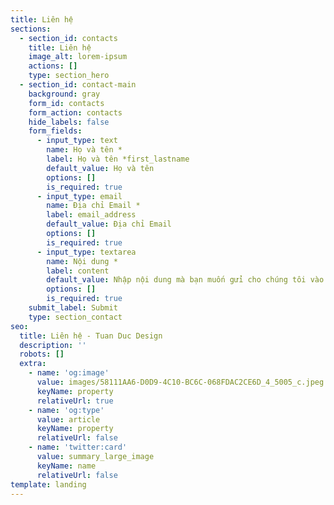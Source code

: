 ```yaml
---
title: Liên hệ
sections:
  - section_id: contacts
    title: Liên hệ
    image_alt: lorem-ipsum
    actions: []
    type: section_hero
  - section_id: contact-main
    background: gray
    form_id: contacts
    form_action: contacts
    hide_labels: false
    form_fields:
      - input_type: text
        name: Họ và tên *
        label: Họ và tên *first_lastname
        default_value: Họ và tên
        options: []
        is_required: true
      - input_type: email
        name: Địa chỉ Email *
        label: email_address
        default_value: Địa chỉ Email
        options: []
        is_required: true
      - input_type: textarea
        name: Nội dung *
        label: content
        default_value: Nhập nội dung mà bạn muốn gửi cho chúng tôi vào đây
        options: []
        is_required: true
    submit_label: Submit
    type: section_contact
seo:
  title: Liên hệ - Tuan Duc Design
  description: ''
  robots: []
  extra:
    - name: 'og:image'
      value: images/58111AA6-D0D9-4C10-BC6C-068FDAC2CE6D_4_5005_c.jpeg
      keyName: property
      relativeUrl: true
    - name: 'og:type'
      value: article
      keyName: property
      relativeUrl: false
    - name: 'twitter:card'
      value: summary_large_image
      keyName: name
      relativeUrl: false
template: landing
---
```


